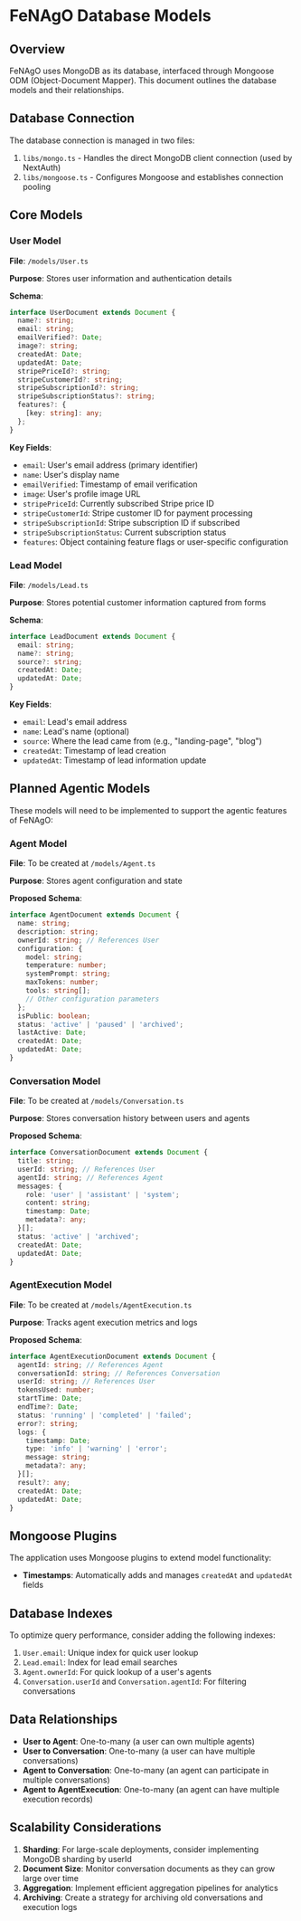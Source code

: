 # FeNAgO Database Models

## Overview

FeNAgO uses MongoDB as its database, interfaced through Mongoose ODM (Object-Document Mapper). This document outlines the database models and their relationships.

## Database Connection

The database connection is managed in two files:

1. `libs/mongo.ts` - Handles the direct MongoDB client connection (used by NextAuth)
2. `libs/mongoose.ts` - Configures Mongoose and establishes connection pooling

## Core Models

### User Model

**File**: `/models/User.ts`

**Purpose**: Stores user information and authentication details

**Schema**:
```typescript
interface UserDocument extends Document {
  name?: string;
  email: string;
  emailVerified?: Date;
  image?: string;
  createdAt: Date;
  updatedAt: Date;
  stripePriceId?: string;
  stripeCustomerId?: string;
  stripeSubscriptionId?: string;
  stripeSubscriptionStatus?: string;
  features?: {
    [key: string]: any;
  };
}
```

**Key Fields**:
- `email`: User's email address (primary identifier)
- `name`: User's display name
- `emailVerified`: Timestamp of email verification
- `image`: User's profile image URL
- `stripePriceId`: Currently subscribed Stripe price ID
- `stripeCustomerId`: Stripe customer ID for payment processing
- `stripeSubscriptionId`: Stripe subscription ID if subscribed
- `stripeSubscriptionStatus`: Current subscription status
- `features`: Object containing feature flags or user-specific configuration

### Lead Model

**File**: `/models/Lead.ts`

**Purpose**: Stores potential customer information captured from forms

**Schema**:
```typescript
interface LeadDocument extends Document {
  email: string;
  name?: string;
  source?: string;
  createdAt: Date;
  updatedAt: Date;
}
```

**Key Fields**:
- `email`: Lead's email address
- `name`: Lead's name (optional)
- `source`: Where the lead came from (e.g., "landing-page", "blog")
- `createdAt`: Timestamp of lead creation
- `updatedAt`: Timestamp of lead information update

## Planned Agentic Models

These models will need to be implemented to support the agentic features of FeNAgO:

### Agent Model

**File**: To be created at `/models/Agent.ts`

**Purpose**: Stores agent configuration and state

**Proposed Schema**:
```typescript
interface AgentDocument extends Document {
  name: string;
  description: string;
  ownerId: string; // References User
  configuration: {
    model: string;
    temperature: number;
    systemPrompt: string;
    maxTokens: number;
    tools: string[];
    // Other configuration parameters
  };
  isPublic: boolean;
  status: 'active' | 'paused' | 'archived';
  lastActive: Date;
  createdAt: Date;
  updatedAt: Date;
}
```

### Conversation Model

**File**: To be created at `/models/Conversation.ts`

**Purpose**: Stores conversation history between users and agents

**Proposed Schema**:
```typescript
interface ConversationDocument extends Document {
  title: string;
  userId: string; // References User
  agentId: string; // References Agent
  messages: {
    role: 'user' | 'assistant' | 'system';
    content: string;
    timestamp: Date;
    metadata?: any;
  }[];
  status: 'active' | 'archived';
  createdAt: Date;
  updatedAt: Date;
}
```

### AgentExecution Model

**File**: To be created at `/models/AgentExecution.ts`

**Purpose**: Tracks agent execution metrics and logs

**Proposed Schema**:
```typescript
interface AgentExecutionDocument extends Document {
  agentId: string; // References Agent
  conversationId: string; // References Conversation
  userId: string; // References User
  tokensUsed: number;
  startTime: Date;
  endTime?: Date;
  status: 'running' | 'completed' | 'failed';
  error?: string;
  logs: {
    timestamp: Date;
    type: 'info' | 'warning' | 'error';
    message: string;
    metadata?: any;
  }[];
  result?: any;
  createdAt: Date;
  updatedAt: Date;
}
```

## Mongoose Plugins

The application uses Mongoose plugins to extend model functionality:

- **Timestamps**: Automatically adds and manages `createdAt` and `updatedAt` fields

## Database Indexes

To optimize query performance, consider adding the following indexes:

1. `User.email`: Unique index for quick user lookup
2. `Lead.email`: Index for lead email searches
3. `Agent.ownerId`: For quick lookup of a user's agents
4. `Conversation.userId` and `Conversation.agentId`: For filtering conversations

## Data Relationships

- **User to Agent**: One-to-many (a user can own multiple agents)
- **User to Conversation**: One-to-many (a user can have multiple conversations)
- **Agent to Conversation**: One-to-many (an agent can participate in multiple conversations)
- **Agent to AgentExecution**: One-to-many (an agent can have multiple execution records)

## Scalability Considerations

1. **Sharding**: For large-scale deployments, consider implementing MongoDB sharding by userId
2. **Document Size**: Monitor conversation documents as they can grow large over time
3. **Aggregation**: Implement efficient aggregation pipelines for analytics
4. **Archiving**: Create a strategy for archiving old conversations and execution logs

